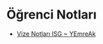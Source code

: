 # Öğrenci Notları

- [Vize Notları ISG ~ YEmreAk](./%C3%96%C4%9Frenci%20Notlar%C4%B1/Vize%20Notlar%C4%B1%20ISG%20~%20YEmreAk.pdf)
